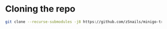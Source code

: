 # Cloning the repo

```bash
git clone --recurse-submodules -j8 https://github.com/zSnails/minigo-trabajo-escrito.git 
```
